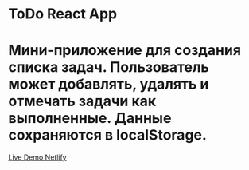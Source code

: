 # ToDo React App

# Мини-приложение для создания списка задач. Пользователь может добавлять, удалять и отмечать задачи как выполненные. Данные сохраняются в localStorage.

[Live Demo Netlify](https://uniqxxvii-todoreactapp.netlify.app/)